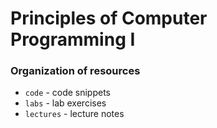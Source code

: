 # Principles of Computer Programming I

<!-- TODO: What is this repository -->

### Organization of resources

- `code` - code snippets
- `labs` - lab exercises
- `lectures` - lecture notes

